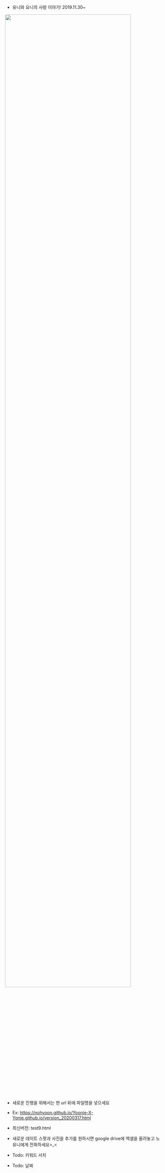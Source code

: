 * 유니와 요니의 사랑 이야기! 2019.11.30~

<img src="https://user-images.githubusercontent.com/22785823/76815324-af82c500-6840-11ea-966a-cf1e79713acf.jpg" width="90%"></img>
* 새로운 진행을 위해서는 현 url 뒤에 파일명을 넣으세요
* Ex: https://nohyoon.github.io/Yoonie-X-Yonie.github.io/version_20200317.html
* 최신버전: test9.html
* 새로운 데이트 스팟과 사진을 추가를 원하시면 google drive에 엑셀을 올려놓고 노유니에게 전화하세요>_<

* Todo: 키워드 서치
* Todo: 날짜 
